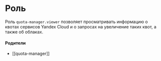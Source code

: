# Роль

Роль `quota-manager.viewer` позволяет просматривать информацию о квотах сервисов Yandex Cloud и о запросах на увеличение таких квот, а также об облаках.


#### Родители

- [[quota-manager]]
